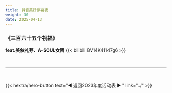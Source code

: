 ```yaml
---
title: 抖音美好惊喜夜
weight: 30
date: 2025-04-13
---
```


### 《三百六十五个祝福》
**feat.美依礼芽、A-SOUL女团**
{{< bilibili BV14K41147g6 >}}

<br>
<hr>
<br>

{{< hextra/hero-button text="◀ 返回2023年度活动表 ▶ " link="../" >}}



